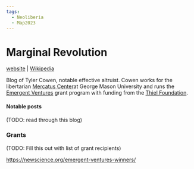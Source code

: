 ```yaml
---
tags:
  - Neoliberia
  - Map2023
---
```

# Marginal Revolution

[website](https://marginalrevolution.com/) | [Wikipedia](https://en.wikipedia.org/wiki/Tyler_Cowen)

Blog of Tyler Cowen, notable effective altruist. Cowen works for the libertarian [Mercatus Center](https://en.wikipedia.org/wiki/Mercatus_Center)at George Mason University and runs the [Emergent Ventures](https://www.mercatus.org/emergent-ventures) grant program with funding from the [Thiel Foundation]().

#### Notable posts

(TODO: read through this blog)

### Grants

(TODO: Fill this out with list of grant recipients)

https://newscience.org/emergent-ventures-winners/